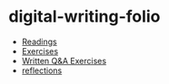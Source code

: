 # digital-writing-folio

- [Readings](readings.md)
- [Exercises](Exercises.md)
- [Written Q&A Exercises](Written-Q&A-Exercises.md)
- [reflections](reflections.md)
